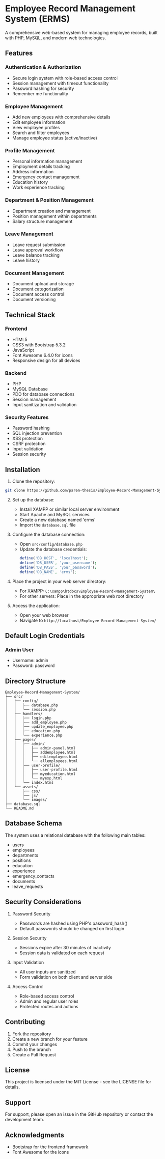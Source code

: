 # Employee Record Management System (ERMS)

A comprehensive web-based system for managing employee records, built with PHP, MySQL, and modern web technologies.

## Features

### Authentication & Authorization
- Secure login system with role-based access control
- Session management with timeout functionality
- Password hashing for security
- Remember me functionality

### Employee Management
- Add new employees with comprehensive details
- Edit employee information
- View employee profiles
- Search and filter employees
- Manage employee status (active/inactive)

### Profile Management
- Personal information management
- Employment details tracking
- Address information
- Emergency contact management
- Education history
- Work experience tracking

### Department & Position Management
- Department creation and management
- Position management within departments
- Salary structure management

### Leave Management
- Leave request submission
- Leave approval workflow
- Leave balance tracking
- Leave history

### Document Management
- Document upload and storage
- Document categorization
- Document access control
- Document versioning

## Technical Stack

### Frontend
- HTML5
- CSS3 with Bootstrap 5.3.2
- JavaScript
- Font Awesome 6.4.0 for icons
- Responsive design for all devices

### Backend
- PHP
- MySQL Database
- PDO for database connections
- Session management
- Input sanitization and validation

### Security Features
- Password hashing
- SQL injection prevention
- XSS protection
- CSRF protection
- Input validation
- Session security

## Installation

1. Clone the repository:
```bash
git clone https://github.com/paren-thesis/Employee-Record-Management-System.git
```

2. Set up the database:
   - Install XAMPP or similar local server environment
   - Start Apache and MySQL services
   - Create a new database named 'erms'
   - Import the `database.sql` file

3. Configure the database connection:
   - Open `src/config/database.php`
   - Update the database credentials:
     ```php
     define('DB_HOST', 'localhost');
     define('DB_USER', 'your_username');
     define('DB_PASS', 'your_password');
     define('DB_NAME', 'erms');
     ```

4. Place the project in your web server directory:
   - For XAMPP: `C:\xampp\htdocs\Employee-Record-Management-System\`
   - For other servers: Place in the appropriate web root directory

5. Access the application:
   - Open your web browser
   - Navigate to `http://localhost/Employee-Record-Management-System/`

## Default Login Credentials

### Admin User
- Username: admin
- Password: password

## Directory Structure

```
Employee-Record-Management-System/
├── src/
│   ├── config/
│   │   ├── database.php
│   │   └── session.php
│   ├── handlers/
│   │   ├── login.php
│   │   ├── add_employee.php
│   │   ├── update_employee.php
│   │   ├── education.php
│   │   └── experience.php
│   ├── pages/
│   │   ├── admin/
│   │   │   ├── admin-panel.html
│   │   │   ├── addemployee.html
│   │   │   ├── editemployee.html
│   │   │   └── allemployees.html
│   │   ├── user-profile/
│   │   │   ├── user-profile.html
│   │   │   ├── myeducation.html
│   │   │   └── myexp.html
│   │   └── index.html
│   └── assets/
│       ├── css/
│       ├── js/
│       └── images/
├── database.sql
└── README.md
```

## Database Schema

The system uses a relational database with the following main tables:
- users
- employees
- departments
- positions
- education
- experience
- emergency_contacts
- documents
- leave_requests

## Security Considerations

1. Password Security
   - Passwords are hashed using PHP's password_hash()
   - Default passwords should be changed on first login

2. Session Security
   - Sessions expire after 30 minutes of inactivity
   - Session data is validated on each request

3. Input Validation
   - All user inputs are sanitized
   - Form validation on both client and server side

4. Access Control
   - Role-based access control
   - Admin and regular user roles
   - Protected routes and actions

## Contributing

1. Fork the repository
2. Create a new branch for your feature
3. Commit your changes
4. Push to the branch
5. Create a Pull Request

## License

This project is licensed under the MIT License - see the LICENSE file for details.

## Support

For support, please open an issue in the GitHub repository or contact the development team.

## Acknowledgments

- Bootstrap for the frontend framework
- Font Awesome for the icons
 